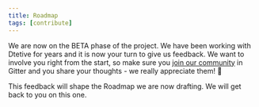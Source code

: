 ```yaml
---
title: Roadmap
tags: [contribute]
---
```


We are now on the BETA phase of the project. We have been working with Dtetive for years and it is now your turn to give us feedback.
We want to involve you right from the start, so make sure you [join our community](https://gitter.im/Dtective/community) in Gitter and you share your thoughts - we really appreciate them!  🙏

This feedback will shape the Roadmap we are now drafting. We will get back to you on this one.
